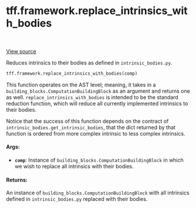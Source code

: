 <div itemscope itemtype="http://developers.google.com/ReferenceObject">
<meta itemprop="name" content="tff.framework.replace_intrinsics_with_bodies" />
<meta itemprop="path" content="Stable" />
</div>

# tff.framework.replace_intrinsics_with_bodies

<table class="tfo-notebook-buttons tfo-api" align="left">
</table>

<a target="_blank" href="http://github.com/tensorflow/federated/tree/master/tensorflow_federated/python/core/impl/intrinsic_reductions.py">View
source</a>

Reduces intrinsics to their bodies as defined in `intrinsic_bodies.py`.

```python
tff.framework.replace_intrinsics_with_bodies(comp)
```

<!-- Placeholder for "Used in" -->

This function operates on the AST level; meaning, it takes in a
`building_blocks.ComputationBuildingBlock` as an argument and returns one as
well. `replace_intrinsics_with_bodies` is intended to be the standard reduction
function, which will reduce all currently implemented intrinsics to their
bodies.

Notice that the success of this function depends on the contract of
`intrinsic_bodies.get_intrinsic_bodies`, that the dict returned by that function
is ordered from more complex intrinsic to less complex intrinsics.

#### Args:

*   <b>`comp`</b>: Instance of `building_blocks.ComputationBuildingBlock` in
    which we wish to replace all intrinsics with their bodies.

#### Returns:

An instance of `building_blocks.ComputationBuildingBlock` with all intrinsics
defined in `intrinsic_bodies.py` replaced with their bodies.
